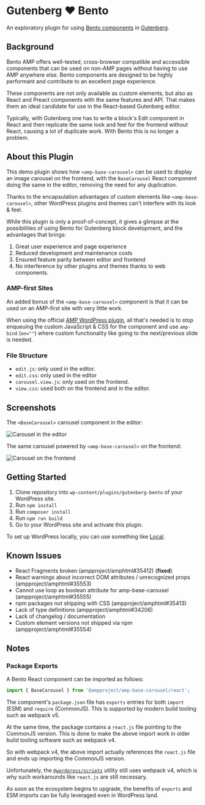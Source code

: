 # Gutenberg ❤️ Bento

An exploratory plugin for using [Bento components](https://amp.dev/documentation/guides-and-tutorials/start/bento_guide/) in [Gutenberg](https://github.com/WordPress/gutenberg).

## Background

Bento AMP offers well-tested, cross-browser compatible and accessible components that can be used on non-AMP pages without having to use AMP anywhere else.
Bento components are designed to be highly performant and contribute to an excellent page experience.

These components are not only available as custom elements, but also as React and Preact components with the same features and API.
That makes them an ideal candidate for use in the React-based Gutenberg editor.

Typically, with Gutenberg one has to write a block's Edit component in React and then replicate the same look and feel for the frontend without React, causing a lot of duplicate work.
With Bento this is no longer a problem.

## About this Plugin

This demo plugin shows how `<amp-base-carousel>` can be used to display an image carousel on the frontend, with the `BaseCarousel` React component doing the same in the editor,
removing the need for any duplication.

Thanks to the encapsulation advantages of custom elements like `<amp-base-carousel>`, other WordPress plugins and themes can't interfere with its look & feel.

While this plugin is only a proof-of-concept, it gives a glimpse at the possibilities of using Bento for Gutenberg block development, and the advantages that brings:

1. Great user experience and page experience
2. Reduced development and maintenance costs
3. Ensured feature parity between editor and frontend
4. No interference by other plugins and themes thanks to web components.

### AMP-first Sites

An added bonus of the `<amp-base-carousel>` component is that it can be used on an AMP-first site with very little work.

When using the official [AMP WordPress plugin](https://wordpress.org/plugins/amp/), all that's needed is to stop enqueuing the custom JavaScript & CSS for the component
and use `amp-bind` (`on=""`) where custom functionality like going to the next/previous slide is needed.

### File Structure

* `edit.js`: only used in the editor.
* `edit.css`: only used in the editor
* `carousel.view.js`: only used on the frontend.
* `view.css`: used both on the frontend and in the editor.

## Screenshots

The `<BaseCarousel>` carousel component in the editor:

![Carousel in the editor](https://user-images.githubusercontent.com/841956/127545477-478adba4-c8e1-4a69-b3da-a58dabf375a7.png)

The same carousel powered by `<amp-base-carousel>` on the frontend:

![Carousel on the frontend](https://user-images.githubusercontent.com/841956/127545504-9fa725b6-a52f-43c1-9da6-af4f4b0a9c69.png)

## Getting Started

1. Clone repository into `wp-content/plugins/gutenberg-bento` of your WordPress site.
2. Run `npm install`
3. Run `composer install`
4. Run `npm run build`
5. Go to your WordPress site and activate this plugin.

To set up WordPress locally, you can use something like [Local](https://localwp.com/).

## Known Issues

* React Fragments broken (ampproject/amphtml#35412) (**fixed**)
* React warnings about incorrect DOM attributes / unrecognized props (ampproject/amphtml#35553)
* Cannot use loop as boolean attribute for amp-base-carousel (ampproject/amphtml#35555)
* npm packages not shipping with CSS (ampproject/amphtml#35413)
* Lack of type definitions (ampproject/amphtml#34206)
* Lack of changelog / documentation
* Custom element versions not shipped via npm (ampproject/amphtml#35554)

## Notes

### Package Exports

A Bento React component can be imported as follows:

```js
import { BaseCarousel } from '@ampproject/amp-base-carousel/react';
```

The component's `package.json` file has `exports` entries for both `import` (ESM) and `require` (CommonJS).
This is supported by modern build tooling such as webpack v5.

At the same time, the package contains a `react.js` file pointing to the CommonJS version.
This is done to make the above import work in older build tooling software such as webpack v4.

So with webpack v4, the above import actually references the `react.js` file and ends up importing the CommonJS version.

Unfortunately, the [`@wordpress/scripts`](https://npmjs.com/package/@wordpress/scripts) utility still uses webpack v4,
which is why such workarounds like `react.js` are still necessary.

As soon as the ecosystem begins to upgrade, the benefits of `exports` and ESM imports can be fully leveraged even in WordPress land.
